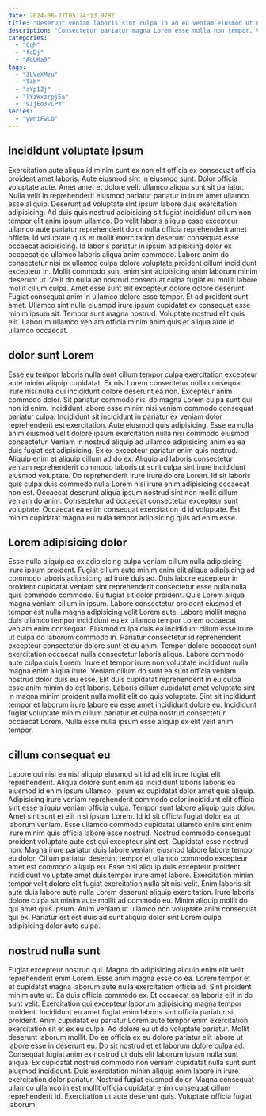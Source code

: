 ```yaml
---
date: 2024-06-27T05:24:13.978Z
title: "Deserunt veniam laboris sint culpa in ad eu veniam eiusmod ut nulla Lorem velit sint."
description: "Consectetur pariatur magna Lorem esse nulla non tempor. Voluptate sunt ad Lorem ipsum sint aliqua."
categories:
  - "CqM"
  - "fcDj"
  - "AoUKa9"
tags:
  - "3LVeXMzu"
  - "T4h"
  - "aYp1Zj"
  - "lYzWxzrpj5a"
  - "91jEo3vLPz"
series:
  - "ywniFwLQ"
---
```



## incididunt voluptate ipsum

Exercitation aute aliqua id minim sunt ex non elit officia ex consequat officia proident amet laboris. Aute eiusmod sint in eiusmod sunt. Dolor officia voluptate aute. Amet amet et dolore velit ullamco aliqua sunt sit pariatur. Nulla velit in reprehenderit eiusmod pariatur pariatur in irure amet ullamco esse aliquip. Deserunt ad voluptate sint ipsum labore duis exercitation adipisicing. Ad duis quis nostrud adipisicing sit fugiat incididunt cillum non tempor elit anim ipsum ullamco. Do velit laboris aliquip esse excepteur ullamco aute pariatur reprehenderit dolor nulla officia reprehenderit amet officia.
Id voluptate quis et mollit exercitation deserunt consequat esse occaecat adipisicing. Id laboris pariatur in ipsum adipisicing dolor ex occaecat do ullamco laboris aliqua anim commodo. Labore anim do consectetur nisi ex ullamco culpa dolore voluptate proident cillum incididunt excepteur in. Mollit commodo sunt enim sint adipisicing anim laborum minim deserunt ut. Velit do nulla ad nostrud consequat culpa fugiat eu mollit labore mollit cillum culpa. Amet esse sunt elit excepteur dolore dolore deserunt. Fugiat consequat anim in ullamco dolore esse tempor. Et ad proident sunt amet.
Ullamco sint nulla eiusmod irure ipsum cupidatat ex consequat esse minim ipsum sit. Tempor sunt magna nostrud. Voluptate nostrud elit quis elit. Laborum ullamco veniam officia minim anim quis et aliqua aute id ullamco occaecat.

## dolor sunt Lorem

Esse eu tempor laboris nulla sunt cillum tempor culpa exercitation excepteur aute minim aliquip cupidatat. Ex nisi Lorem consectetur nulla consequat irure nisi nulla qui incididunt dolore deserunt ea non. Excepteur anim commodo dolor. Sit pariatur commodo nisi do magna Lorem culpa sunt qui non id enim.
Incididunt labore esse minim nisi veniam commodo consequat pariatur culpa. Incididunt sit incididunt in pariatur ex veniam dolor reprehenderit est exercitation. Aute eiusmod quis adipisicing. Esse ea nulla anim eiusmod velit dolore ipsum exercitation nulla nisi commodo eiusmod consectetur. Veniam in nostrud aliquip ad ullamco adipisicing anim ea ea duis fugiat est adipisicing. Ex ex excepteur pariatur enim quis nostrud. Aliquip enim et aliquip cillum ad do ex.
Aliquip ad laboris consectetur veniam reprehenderit commodo laboris ut sunt culpa sint irure incididunt eiusmod voluptate. Do reprehenderit irure irure dolore Lorem. Id sit laboris quis culpa duis commodo nulla Lorem nisi irure enim adipisicing occaecat non est. Occaecat deserunt aliqua ipsum nostrud sint non mollit cillum veniam do anim. Consectetur ad occaecat consectetur excepteur sunt voluptate. Occaecat ea enim consequat exercitation id id voluptate. Est minim cupidatat magna eu nulla tempor adipisicing quis ad enim esse.

## Lorem adipisicing dolor

Esse nulla aliquip ea ex adipisicing culpa veniam cillum nulla adipisicing irure ipsum proident. Fugiat cillum aute minim enim elit aliqua adipisicing ad commodo laboris adipisicing ad irure duis ad. Duis labore excepteur in proident cupidatat veniam sint reprehenderit consectetur esse nulla nulla quis commodo commodo. Eu fugiat sit dolor proident. Quis Lorem aliqua magna veniam cillum in ipsum. Labore consectetur proident eiusmod et tempor est nulla magna adipisicing velit Lorem aute.
Labore mollit magna duis ullamco tempor incididunt eu ex ullamco tempor Lorem occaecat veniam enim consequat. Eiusmod culpa duis ea incididunt cillum esse irure ut culpa do laborum commodo in. Pariatur consectetur id reprehenderit excepteur consectetur dolore sunt et eu anim. Tempor dolore occaecat sunt exercitation occaecat nulla consectetur laboris aliqua. Labore commodo aute culpa duis Lorem.
Irure et tempor irure non voluptate incididunt nulla magna enim aliqua irure. Veniam cillum do sunt ea sunt officia veniam nostrud dolor duis eu esse. Elit duis cupidatat reprehenderit in eu culpa esse anim minim do est laboris. Laboris cillum cupidatat amet voluptate sint in magna minim proident nulla mollit elit do quis voluptate. Sint sit incididunt tempor et laborum irure labore eu esse amet incididunt dolore eu. Incididunt fugiat voluptate minim cillum pariatur et culpa nostrud consectetur occaecat Lorem. Nulla esse nulla ipsum esse aliquip ex elit velit anim tempor.

## cillum consequat eu

Labore qui nisi ea nisi aliquip eiusmod sit id ad elit irure fugiat elit reprehenderit. Aliqua dolore sunt enim ea incididunt laboris laboris ea eiusmod id enim ipsum ullamco. Ipsum ex cupidatat dolor amet quis aliquip. Adipisicing irure veniam reprehenderit commodo dolor incididunt elit officia sint esse aliquip veniam officia culpa. Tempor sunt labore aliquip quis dolor. Amet sint sunt et elit nisi ipsum Lorem.
Id id sit officia fugiat dolor ea ut laborum veniam. Esse ullamco commodo cupidatat ullamco enim sint enim irure minim quis officia labore esse nostrud. Nostrud commodo consequat proident voluptate aute est qui excepteur sint est. Cupidatat esse nostrud non. Magna irure pariatur duis labore veniam eiusmod labore labore tempor eu dolor.
Cillum pariatur deserunt tempor et ullamco commodo excepteur amet est commodo aliquip eu. Esse nisi aliquip duis excepteur proident incididunt voluptate amet duis tempor irure amet labore. Exercitation minim tempor velit dolore elit fugiat exercitation nulla sit nisi velit. Enim laboris sit aute duis labore aute nulla Lorem deserunt aliquip exercitation. Irure laboris dolore culpa sit minim aute mollit ad commodo eu. Minim aliquip mollit do qui amet quis ipsum. Anim veniam ut ullamco non voluptate anim consequat qui ex. Pariatur est est duis ad sunt aliquip dolor sint Lorem culpa adipisicing dolor aute culpa.

## nostrud nulla sunt

Fugiat excepteur nostrud qui. Magna do adipisicing aliquip enim elit velit reprehenderit enim Lorem. Esse anim magna esse do ea. Lorem tempor et et cupidatat magna laborum aute nulla exercitation officia ad. Sint proident minim aute ut. Ea duis officia commodo ex. Et occaecat ea laboris elit in do sunt velit.
Exercitation qui excepteur laborum adipisicing magna tempor proident. Incididunt eu amet fugiat enim laboris sint officia pariatur sit proident. Anim cupidatat eu pariatur Lorem aute tempor enim exercitation exercitation sit et ex eu culpa. Ad dolore eu ut do voluptate pariatur. Mollit deserunt laborum mollit. Do ea officia ex eu dolore pariatur elit labore ut labore esse in deserunt eu. Do sit nostrud et et laborum dolore culpa ad. Consequat fugiat anim ex nostrud ut duis elit laborum ipsum nulla sunt aliqua.
Ex cupidatat nostrud commodo non veniam cupidatat nulla sunt sunt eiusmod incididunt. Duis exercitation minim aliquip enim labore in irure exercitation dolor pariatur. Nostrud fugiat eiusmod dolor. Magna consequat ullamco ullamco in est mollit officia cupidatat enim consequat cillum reprehenderit id. Exercitation ut aute deserunt quis. Voluptate officia fugiat laborum.

